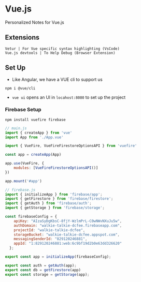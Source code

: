 # Vue.js
Personalized Notes for Vue.js

## Extensions
```
Vetur | For Vue specific syntax highlighting (VsCode)
Vue.js devtools | To Help Debug (Browser Extension)
```
## Set Up
* Like Angular, we have a VUE cli to support us
```
npm i @vue/cli
```
* `vue ui` opens an UI in `locahost:8080` to set up the project

### Firebase Setup
```
npm install vuefire firebase
```
```js
// main.js
import { createApp } from 'vue'
import App from './App.vue'

import { VueFire, VueFireFirestoreOptionsAPI } from 'vuefire'

const app = createApp(App)

app.use(VueFire, {
    modules: [VueFireFirestoreOptionsAPI()]
})

app.mount('#app')

```
```js
// firebase.js
import { initializeApp } from 'firebase/app';
import { getFirestore } from 'firebase/firestore';
import { getAuth } from 'firebase/auth';
import { getStorage } from 'firebase/storage';

const firebaseConfig = {
    apiKey: "AIzaSyDgKbsC-8fjY-WzlmPrL-C0wNWvNXuJu5w",
    authDomain: "walkie-talkie-dcfee.firebaseapp.com",
    projectId: "walkie-talkie-dcfee",
    storageBucket: "walkie-talkie-dcfee.appspot.com",
    messagingSenderId: "829120246881",
    appId: "1:829120246881:web:6c9bf19d2b0e63dd326620"
  };

export const app = initializeApp(firebaseConfig);

export const auth = getAuth(app);
export const db = getFirestore(app)
export const storage = getStorage(app);
```